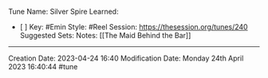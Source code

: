 Tune Name: Silver Spire
Learned: 
- [ ] 
Key: #Emin
Style: #Reel 
Session: https://thesession.org/tunes/240
Suggested Sets:
Notes: [[The Maid Behind the Bar]]

---
Creation Date: 2023-04-24 16:40
Modification Date: Monday 24th April 2023 16:40:44
#tune
